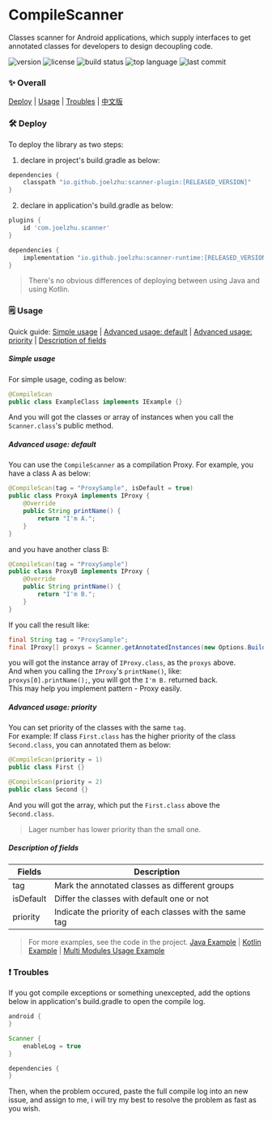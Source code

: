 # CompileScanner
Classes scanner for Android applications, which supply interfaces to get annotated classes for developers to design decoupling code.

![version](https://img.shields.io/maven-central/v/io.github.joelzhu/scanner-runtime?color=blue&label=version&style=for-the-badge)
![license](https://img.shields.io/github/license/JoelZhu/CompileScanner?style=for-the-badge)
![build status](https://img.shields.io/github/actions/workflow/status/JoelZhu/CompileScanner/android.yml?branch=main&style=for-the-badge)
![top language](https://img.shields.io/github/languages/top/JoelZhu/CompileScanner?color=orange&style=for-the-badge)
![last commit](https://img.shields.io/github/last-commit/JoelZhu/CompileScanner?color=pink&label=commited&style=for-the-badge)

### ✨ Overall
<a href="#%EF%B8%8F-deploy">Deploy</a> | <a href="#%EF%B8%8F-usage">Usage</a> | <a href="#-troubles">Troubles</a> | <a href="https://github.com/JoelZhu/CompileScanner/blob/main/README_zh.md">中文版</a>

### 🛠️ Deploy
To deploy the library as two steps:
1. declare in project's build.gradle as below:
```groovy
dependencies {
    classpath "io.github.joelzhu:scanner-plugin:[RELEASED_VERSION]"
}
```
2. declare in application's build.gradle as below:
```groovy
plugins {
    id 'com.joelzhu.scanner'
}

dependencies {
    implementation "io.github.joelzhu:scanner-runtime:[RELEASED_VERSION]"
}
```
> There's no obvious differences of deploying between using Java and using Kotlin.

### 🗒️ Usage
Quick guide: <a href="#simple-usage">Simple usage</a> | <a href="#advanced-usage-default">Advanced usage: default</a> | <a href="#advanced-usage-priority">Advanced usage: priority</a> | <a href="#description-of-fields">Description of fields</a>

##### Simple usage
For simple usage, coding as below:
```java
@CompileScan
public class ExampleClass implements IExample {}
```
And you will got the classes or array of instances when you call the ```Scanner.class```'s public method.

##### Advanced usage: default
You can use the ```CompileScanner``` as a compilation Proxy. For example, you have a class A as below:
```java
@CompileScan(tag = "ProxySample", isDefault = true)
public class ProxyA implements IProxy {
    @Override
    public String printName() {
        return "I'm A.";
    }
}
```
and you have another class B:
```java
@CompileScan(tag = "ProxySample")
public class ProxyB implements IProxy {
    @Override
    public String printName() {
        return "I'm B.";
    }
}
```
If you call the result like:
```java
final String tag = "ProxySample";
final IProxy[] proxys = Scanner.getAnnotatedInstances(new Options.Builder(tag).create(), IProxy.class);
```
you will got the instance array of ```IProxy.class```, as the ```proxys``` above.  
And when you calling the ```IProxy```'s ```printName()```, like: ```proxys[0].printName();```, you will got the ```I'm B.``` returned back.  
This may help you implement pattern - Proxy easily.

##### Advanced usage: priority
You can set priority of the classes with the same ```tag```.  
For example: If class ```First.class``` has the higher priority of the class ```Second.class```, you can annotated them as below:
```java
@CompileScan(priority = 1)
public class First {}
```
```java
@CompileScan(priority = 2)
public class Second {}
```
And you will got the array, which put the ```First.class``` above the ```Second.class```.
> Lager number has lower priority than the small one.

##### Description of fields
| Fields     | Description                                             |
|------------|---------------------------------------------------------|
| tag        | Mark the annotated classes as different groups          |
| isDefault  | Differ the classes with default one or not              |
| priority   | Indicate the priority of each classes with the same tag |

> For more examples, see the code in the project. [Java Example](https://github.com/JoelZhu/CompileScanner/tree/main/app_sample_java) | [Kotlin Example](https://github.com/JoelZhu/CompileScanner/tree/main/app_sample_kotlin) | [Multi Modules Usage Example](https://github.com/JoelZhu/CompileScanner/tree/main/app_sample_multimodule_app)

### ❗ Troubles
If you got compile exceptions or something unexcepted, add the options below in application's build.gradle to open the compile log.
```groovy
android {
}

Scanner {
    enableLog = true
}

dependencies {
}
```
Then, when the problem occured, paste the full compile log into an new issue, and assign to me, i will try my best to resolve the problem as fast as you wish.
